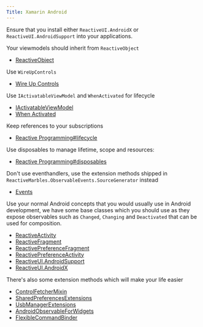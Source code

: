 ```yaml
---
Title: Xamarin Android
---
```


Ensure that you install either `ReactiveUI.AndroidX` or `ReactiveUI.AndroidSupport` into your applications.

Your viewmodels should inherit from `ReactiveObject`

- [ReactiveObject](~/api/ReactiveUI.ReactiveObject.yml)

Use `WireUpControls`

- [Wire Up Controls](~/docs/handbook/data-binding/xamarin-android/wire-up-controls.md)

Use `IActivatableViewModel` and `WhenActivated` for lifecycle

- [IActivatableViewModel](~/api/ReactiveUI.IActivatableViewModel.yml)
- [When Activated](~/docs/handbook/when-activated.md)

Keep references to your subscriptions

- [Reactive Programming#lifecycle](~/docs/reactive-programming/index.md#lifecycle)

Use disposables to manage lifetime, scope and resources:

- [Reactive Programming#disposables](~/docs/reactive-programming/index.md#disposables)

Don't use eventhandlers, use the extension methods shipped in `ReactiveMarbles.ObservableEvents.SourceGenerator` instead

- [Events](~/docs/handbook/events.md)

Use your normal Android concepts that you would usually use in Android development, we have some base classes which you should use as they expose observables such as `Changed`, `Changing` and `Deactivated` that can be used for composition.

- [ReactiveActivity](~/api/ReactiveUI.ReactiveActivity-1.yml)
- [ReactiveFragment](~/api/ReactiveUI.ReactiveFragment-1.yml)
- [ReactivePreferenceFragment](~/api/ReactiveUI.ReactivePreferenceFragment-1.yml)
- [ReactivePreferenceActivity](~/api/ReactiveUI.ReactivePreferenceActivity-1.yml)
- [ReactiveUI.AndroidSupport](~/api/reactiveui.androidsupport.yml)
- [ReactiveUI.AndroidX](~/api/ReactiveUI.AndroidX.yml)

There's also some extension methods which will make your life easier

- [ControlFetcherMixin](~/api/reactiveui.androidsupport.controlfetchermixin.yml)
- [SharedPreferencesExtensions](~/api/ReactiveUI.SharedPreferencesExtensions.yml)
- [UsbManagerExtensions](~/api/ReactiveUI.UsbManagerExtensions.yml)
- [AndroidObservableForWidgets](~/api/ReactiveUI.AndroidObservableForWidgets.yml)
- [FlexibleCommandBinder](~/api/ReactiveUI.FlexibleCommandBinder.yml)
